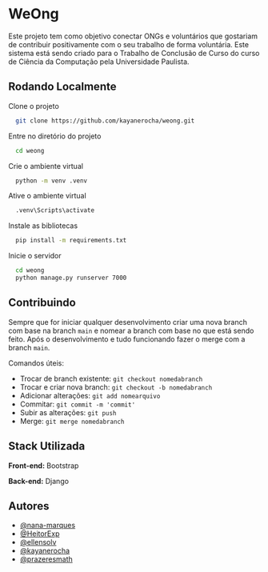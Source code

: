 
# WeOng

Este projeto tem como objetivo conectar ONGs e voluntários que gostariam de contribuir positivamente com o seu trabalho de forma voluntária. Este sistema está sendo criado para o Trabalho de Conclusão de Curso do curso de Ciência da Computação pela Universidade Paulista.




## Rodando Localmente

Clone o projeto

```bash
  git clone https://github.com/kayanerocha/weong.git
```

Entre no diretório do projeto

```bash
  cd weong
```

Crie o ambiente virtual

```bash
  python -m venv .venv
```

Ative o ambiente virtual

```bash
  .venv\Scripts\activate
```

Instale as bibliotecas

```bash
  pip install -m requirements.txt
```

Inicie o servidor

```bash
  cd weong
  python manage.py runserver 7000
```


## Contribuindo

Sempre que for iniciar qualquer desenvolvimento criar uma nova branch com base na branch `main` e nomear a branch com base no que está sendo feito. Após o desenvolvimento e tudo funcionando fazer o merge com a branch `main`.

Comandos úteis:
- Trocar de branch existente: `git checkout nomedabranch`
- Trocar e criar nova branch: `git checkout -b nomedabranch`
- Adicionar alterações: `git add nomearquivo`
- Commitar: `git commit -m 'commit'`
- Subir as alterações: `git push`
- Merge: `git merge nomedabranch`





## Stack Utilizada

**Front-end:** Bootstrap

**Back-end:** Django


## Autores

- [@nana-marques](https://github.com/nana-marques)
- [@HeitorExp](https://github.com/HeitorExp)
- [@ellensolv](https://github.com/ellensolv)
- [@kayanerocha](https://github.com/kayanerocha)
- [@prazeresmath](https://github.com/prazeresmath)

